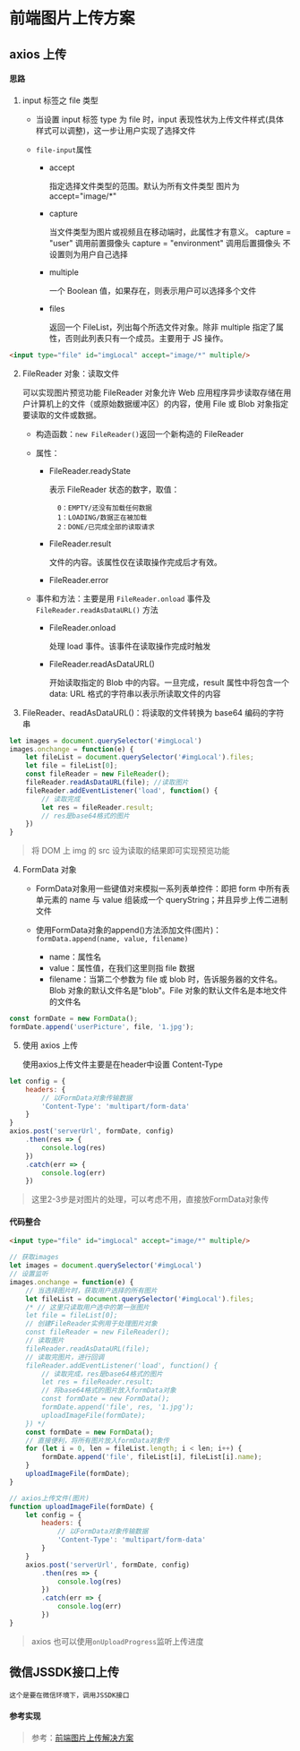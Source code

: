 <!--
 * @Description: 前端图片上传方案
 * @Date: 2019-08-13 17:17:39
 * @LastEditors: phoebus
 * @LastEditTime: 2019-08-13 17:55:36
 -->
# 前端图片上传方案

## axios 上传

#### 思路

1. input 标签之 file 类型

	* 当设置 input 标签 type 为 file 时，input 表现性状为上传文件样式(具体样式可以调整)，这一步让用户实现了选择文件

	* `file-input`属性

		* accept
			
			指定选择文件类型的范围。默认为所有文件类型
			图片为 accept="image/*"

		* capture
			
			当文件类型为图片或视频且在移动端时，此属性才有意义。
			capture = "user" 调用前置摄像头
			capture = "environment" 调用后置摄像头
			不设置则为用户自己选择

		* multiple
		
			一个 Boolean 值，如果存在，则表示用户可以选择多个文件
		
		* files
		
			返回一个 FileList，列出每个所选文件对象。除非 multiple 指定了属性，否则此列表只有一个成员。主要用于 JS 操作。

``` html
<input type="file" id="imgLocal" accept="image/*" multiple/>
```

2. FileReader 对象：读取文件

	可以实现图片预览功能
	FileReader 对象允许 Web 应用程序异步读取存储在用户计算机上的文件（或原始数据缓冲区）的内容，使用 File 或 Blob 对象指定要读取的文件或数据。

	* 构造函数：`new FileReader()`返回一个新构造的 FileReader
	* 属性：

		* FileReader.readyState
			
			表示 FileReader 状态的数字，取值：
				
				0：EMPTY/还没有加载任何数据
				1：LOADING/数据正在被加载
				2：DONE/已完成全部的读取请求

		* FileReader.result
		
			文件的内容。该属性仅在读取操作完成后才有效。

		* FileReader.error
	
	* 事件和方法：主要是用 `FileReader.onload` 事件及 `FileReader.readAsDataURL()` 方法

		* FileReader.onload

			处理 load 事件。该事件在读取操作完成时触发

		* FileReader.readAsDataURL()

			开始读取指定的 Blob 中的内容。一旦完成，result 属性中将包含一个 data: URL 格式的字符串以表示所读取文件的内容

3. FileReader、readAsDataURL()：将读取的文件转换为 base64 编码的字符串

``` js
let images = document.querySelector('#imgLocal')
images.onchange = function(e) {
	let fileList = document.querySelector('#imgLocal').files;
	let file = fileList[0];
	const fileReader = new FileReader();
	fileReader.readAsDataURL(file); //读取图片
	fileReader.addEventListener('load', function() {
		// 读取完成
		let res = fileReader.result;
		// res是base64格式的图片
	})
}
```

> 将 DOM 上 img 的 src 设为读取的结果即可实现预览功能

4. FormData 对象

	* FormData对象用一些键值对来模拟一系列表单控件：即把 form 中所有表单元素的 name 与 value 组装成一个 queryString；并且异步上传二进制文件

	* 使用FormData对象的append()方法添加文件(图片)：`formData.append(name, value, filename)`

		* name：属性名
		* value：属性值，在我们这里则指 file 数据
		* filename：当第二个参数为 file 或 blob 时，告诉服务器的文件名。Blob 对象的默认文件名是"blob"。File 对象的默认文件名是本地文件的文件名

``` js
const formDate = new FormData();
formDate.append('userPicture', file, '1.jpg');
```

5. 使用 axios 上传

	使用axios上传文件主要是在header中设置 Content-Type

``` js
let config = {
	headers: {
		// 以FormData对象传输数据
		'Content-Type': 'multipart/form-data'
	}
}
axios.post('serverUrl', formDate, config)
	.then(res => {
		console.log(res)
	})
	.catch(err => {
		console.log(err)
	})
```

> 这里2-3步是对图片的处理，可以考虑不用，直接放FormData对象传

#### 代码整合

``` html
<input type="file" id="imgLocal" accept="image/*" multiple/>
```

``` js
// 获取images
let images = document.querySelector('#imgLocal')
// 设置监听
images.onchange = function(e) {
	// 当选择图片时，获取用户选择的所有图片
	let fileList = document.querySelector('#imgLocal').files;
	/* // 这里只读取用户选中的第一张图片
	let file = fileList[0];
	// 创建FileReader实例用于处理图片对象
	const fileReader = new FileReader();
	// 读取图片
	fileReader.readAsDataURL(file);
	// 读取完图片，进行回调
	fileReader.addEventListener('load', function() {
		// 读取完成，res是base64格式的图片
		let res = fileReader.result;
		// 将base64格式的图片放入formData对象
		const formDate = new FormData();
		formDate.append('file', res, '1.jpg');
		uploadImageFile(formDate);
	}) */
	const formDate = new FormData();
	// 直接便利，将所有图片放入formData对象传
	for (let i = 0, len = fileList.length; i < len; i++) {
		formDate.append('file', fileList[i], fileList[i].name);
	}
	uploadImageFile(formDate);
}

// axios上传文件(图片)
function uploadImageFile(formDate) {
	let config = {
		headers: {
			// 以FormData对象传输数据
			'Content-Type': 'multipart/form-data'
		}
	}
	axios.post('serverUrl', formDate, config)
		.then(res => {
			console.log(res)
		})
		.catch(err => {
			console.log(err)
		})
}
```

> axios 也可以使用`onUploadProgress`监听上传进度

## 微信JSSDK接口上传

	这个是要在微信环境下，调用JSSDK接口

#### 参考实现



> 参考：[前端图片上传解决方案](https://segmentfault.com/a/1190000017781605)
